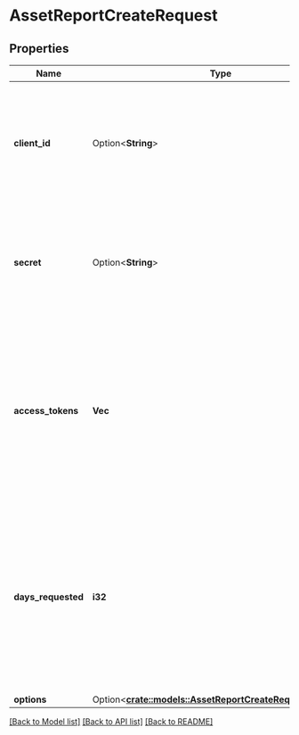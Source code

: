 # AssetReportCreateRequest

## Properties

Name | Type | Description | Notes
------------ | ------------- | ------------- | -------------
**client_id** | Option<**String**> | Your Plaid API `client_id`. The `client_id` is required and may be provided either in the `PLAID-CLIENT-ID` header or as part of a request body. | [optional]
**secret** | Option<**String**> | Your Plaid API `secret`. The `secret` is required and may be provided either in the `PLAID-SECRET` header or as part of a request body. | [optional]
**access_tokens** | **Vec<String>** | An array of access tokens corresponding to the Items that will be included in the report. The `assets` product must have been initialized for the Items during link; the Assets product cannot be added after initialization. | 
**days_requested** | **i32** | The maximum integer number of days of history to include in the Asset Report. If using Fannie Mae Day 1 Certainty, `days_requested` must be at least 61 for new originations or at least 31 for refinancings. | 
**options** | Option<[**crate::models::AssetReportCreateRequestOptions**](AssetReportCreateRequestOptions.md)> |  | [optional]

[[Back to Model list]](../README.md#documentation-for-models) [[Back to API list]](../README.md#documentation-for-api-endpoints) [[Back to README]](../README.md)


